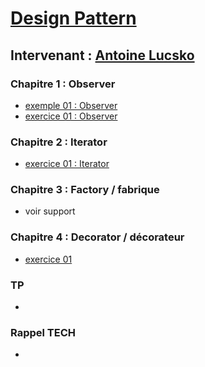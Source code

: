 # [Design Pattern](https://github.com/Antoine07/leaddev01/blob/main/05_DESIGN_PATTERNS/chap1_introduction.md)
## Intervenant : [Antoine Lucsko](https://github.com/Antoine07/)

### Chapitre 1 : Observer
* [exemple 01 : Observer](chap1_Observer/exemples/observable.php)
* [exercice 01 : Observer](chap1_Observer/exercices/01_cart/app)
### Chapitre 2 : Iterator
* [exercice 01 : Iterator](chap2_Iterator/exercices/01_Iterator/app/app.php)
### Chapitre 3 : Factory / fabrique
* voir support
### Chapitre 4 : Decorator / décorateur
* [exercice 01](chap4_Decorator/exercices/01/app)

### TP
*

### Rappel TECH
*